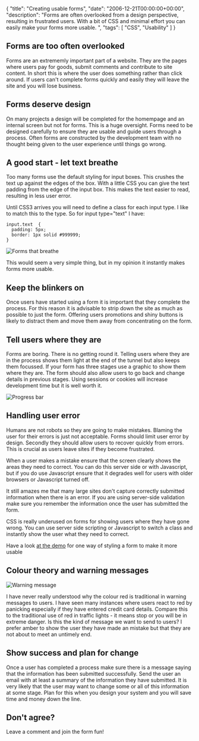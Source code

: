 {
  "title": "Creating usable forms",
  "date": "2006-12-21T00:00:00+00:00",
  "description": "Forms are often overlooked from a design perspective, resulting in frustrated users. With a bit of CSS and minimal effort you can easily make your forms more usable. ",
  "tags": [
    "CSS",
    "Usability"
  ]
}

## Forms are too often overlooked

Forms are an extrememly important part of a website. They are the pages where users pay for goods, submit comments and contribute to site content. In short this is where the user does something rather than click around. If users can't complete forms quickly and easily they will leave the site and you will lose business. 
## Forms deserve design

On many projects a design will be completed for the homempage and an internal screen but not for forms. This is a huge oversight. Forms need to be designed carefully to ensure they are usable and guide users through a process. Often forms are constructed by the development team with no thought being given to the user experience until things go wrong.

## A good start - let text breathe

Too many forms use the default styling for input boxes. This crushes the text up against the edges of the box. With a little CSS you can give the text padding from the edge of the input box. This makes the text easier to read, resulting in less user error.

Until CSS3 arrives you will need to define a class for each input type. I like to match this to the type. So for input type="text" I have: 

    input.text	{
      padding: 5px;
      border: 1px solid #999999;	
    }

![Forms that breathe][1] 

This would seem a very simple thing, but in my opinion it instantly makes forms more usable. 

## Keep the blinkers on

Once users have started using a form it is important that they complete the process. For this reason it is advisable to strip down the site as much as possible to just the form. Offering users promotions and shiny buttons is likely to distract them and move them away from concentrating on the form.

## Tell users where they are

Forms are boring. There is no getting round it. Telling users where they are in the process shows them light at the end of the tunnel but also keeps them focussed. If your form has three stages use a graphic to show them where they are. The form should also allow users to go back and change details in previous stages. Using sessions or cookies will increase development time but it is well worth it. 

![Progress bar][2] 

## Handling user error

Humans are not robots so they are going to make mistakes. Blaming the user for their errors is just not acceptable. Forms should limit user error by design. Secondly they should allow users to recover quickly from errors. This is crucial as users leave sites if they become frustrated.

When a user makes a mistake ensure that the screen clearly shows the areas they need to correct. You can do this server side or with Javascript, but if you do use Javascript ensure that it degrades well for users with older browsers or Javascript turned off. 

It still amazes me that many large sites don't capture correctly submitted information when there is an error. If you are using server-side validation make sure you remember the information once the user has submitted the form. 

CSS is really underused on forms for showing users where they have gone wrong. You can use server side scripting or Javascript to switch a class and instantly show the user what they need to correct.

Have a look [at the demo][3] for one way of styling a form to make it more usable

## Colour theory and warning messages

![Warning message][4] 

I have never really understood why the colour red is traditional in warning messages to users. I have seen many instances where users react to red by panicking especially if they have entered credit card details. Compare this to the traditional use of red in traffic lights - it means stop or you will be in extreme danger. Is this the kind of message we want to send to users? I prefer amber to show the user they have made an mistake but that they are not about to meet an untimely end. 

## Show success and plan for change

Once a user has completed a process make sure there is a message saying that the information has been submitted successfully. Send the user an email with at least a summary of the information they have submitted. It is very likely that the user may want to change some or all of this information at some stage. Plan for this when you design your system and you will save time and money down the line.

## Don't agree?

Leave a comment and join the form fun!

 [1]: http://shapeshed.com/images/articles/forms_breathe.png 
 [2]: http://shapeshed.com/images/articles/progress_bar.gif 
 [3]: http://www.shapeshed.com/examples/creating-usable-forms/
 [4]: http://shapeshed.com/images/articles/warning_message.png 

